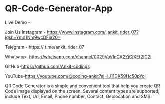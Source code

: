 # QR-Code-Generator-App  
Live Demo -  

Join Us Instagram - https://www.instagram.com/_ankit_rider_07?igsh=Ymd1Nm9wcDFia20=

Telegram - https:// t.me/ankit_rider_07

Whatsapp- https://whatsapp.com/channel/0029VaVInCA2ZjCjXEf2IC2I

GitHub-https://github.com/Ankit-codings

YouTube-https://youtube.com/@coding-ankit?si=IJ11DK59Hc50pYoj
 









QR Code Generator is a simple and convenient tool that help you create QR Code image displayed on the screen. Several content types are supported, include Text, Url, Email, Phone number, Contact, Geolocation and SMS.
